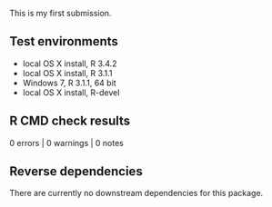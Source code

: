 This is my first submission.

## Test environments

* local OS X install, R 3.4.2
* local OS X install, R 3.1.1
* Windows 7, R 3.1.1, 64 bit
* local OS X install, R-devel


## R CMD check results

0 errors | 0 warnings | 0 notes

## Reverse dependencies

There are currently no downstream dependencies for this package.



